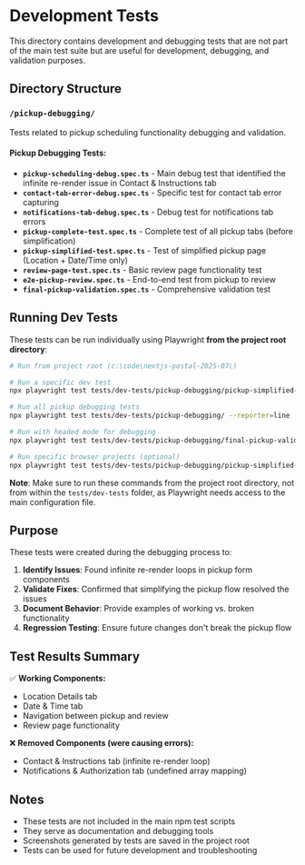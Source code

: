 # Development Tests

This directory contains development and debugging tests that are not part of the main test suite but are useful for development, debugging, and validation purposes.

## Directory Structure

### `/pickup-debugging/`

Tests related to pickup scheduling functionality debugging and validation.

#### Pickup Debugging Tests:

- **`pickup-scheduling-debug.spec.ts`** - Main debug test that identified the infinite re-render issue in Contact & Instructions tab
- **`contact-tab-error-debug.spec.ts`** - Specific test for contact tab error capturing
- **`notifications-tab-debug.spec.ts`** - Debug test for notifications tab errors
- **`pickup-complete-test.spec.ts`** - Complete test of all pickup tabs (before simplification)
- **`pickup-simplified-test.spec.ts`** - Test of simplified pickup page (Location + Date/Time only)
- **`review-page-test.spec.ts`** - Basic review page functionality test
- **`e2e-pickup-review.spec.ts`** - End-to-end test from pickup to review
- **`final-pickup-validation.spec.ts`** - Comprehensive validation test

## Running Dev Tests

These tests can be run individually using Playwright **from the project root directory**:

```bash
# Run from project root (c:\code\nextjs-postal-2025-07\)

# Run a specific dev test
npx playwright test tests/dev-tests/pickup-debugging/pickup-simplified-test.spec.ts --reporter=line

# Run all pickup debugging tests
npx playwright test tests/dev-tests/pickup-debugging/ --reporter=line

# Run with headed mode for debugging
npx playwright test tests/dev-tests/pickup-debugging/final-pickup-validation.spec.ts --headed

# Run specific browser projects (optional)
npx playwright test tests/dev-tests/pickup-debugging/pickup-simplified-test.spec.ts --project=chromium --reporter=line
```

**Note**: Make sure to run these commands from the project root directory, not from within the `tests/dev-tests` folder, as Playwright needs access to the main configuration file.

## Purpose

These tests were created during the debugging process to:

1. **Identify Issues**: Found infinite re-render loops in pickup form components
2. **Validate Fixes**: Confirmed that simplifying the pickup flow resolved the issues
3. **Document Behavior**: Provide examples of working vs. broken functionality
4. **Regression Testing**: Ensure future changes don't break the pickup flow

## Test Results Summary

✅ **Working Components:**
- Location Details tab
- Date & Time tab
- Navigation between pickup and review
- Review page functionality

❌ **Removed Components (were causing errors):**
- Contact & Instructions tab (infinite re-render loop)
- Notifications & Authorization tab (undefined array mapping)

## Notes

- These tests are not included in the main npm test scripts
- They serve as documentation and debugging tools
- Screenshots generated by tests are saved in the project root
- Tests can be used for future development and troubleshooting
